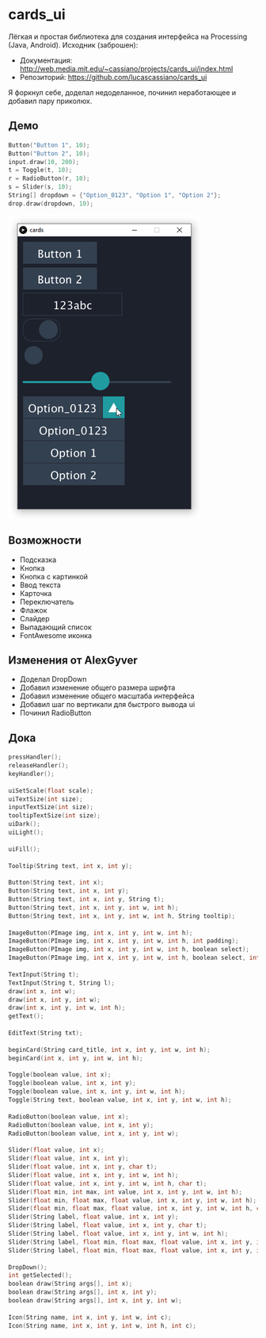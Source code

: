 # cards_ui
Лёгкая и простая библиотека для создания интерфейса на Processing (Java, Android). Исходник (заброшен):
- Документация: http://web.media.mit.edu/~cassiano/projects/cards_ui/index.html  
- Репозиторий: https://github.com/lucascassiano/cards_ui  

Я форкнул себе, доделал недоделанное, починил неработающее и добавил пару приколюх.

## Демо
```cpp
Button("Button 1", 10);
Button("Button 2", 10);
input.draw(10, 200);
t = Toggle(t, 10);
r = RadioButton(r, 10);
s = Slider(s, 10);
String[] dropdown = {"Option_0123", "Option 1", "Option 2"};
drop.draw(dropdown, 10);
```
![demo](/demo.png)

## Возможности
- Подсказка
- Кнопка
- Кнопка с картинкой
- Ввод текста
- Карточка
- Переключатель
- Флажок
- Слайдер
- Выпадающий список
- FontAwesome иконка

## Изменения от AlexGyver
- Доделал DropDown
- Добавил изменение общего размера шрифта
- Добавил изменение общего масштаба интерфейса
- Добавил шаг по вертикали для быстрого вывода ui
- Починил RadioButton

## Дока
```cpp
pressHandler();
releaseHandler();
keyHandler();

uiSetScale(float scale);
uiTextSize(int size);
inputTextSize(int size);
tooltipTextSize(int size);
uiDark();
uiLight();

uiFill();

Tooltip(String text, int x, int y);

Button(String text, int x);
Button(String text, int x, int y);
Button(String text, int x, int y, String t);
Button(String text, int x, int y, int w, int h);
Button(String text, int x, int y, int w, int h, String tooltip);

ImageButton(PImage img, int x, int y, int w, int h);
ImageButton(PImage img, int x, int y, int w, int h, int padding);
ImageButton(PImage img, int x, int y, int w, int h, boolean select);
ImageButton(PImage img, int x, int y, int w, int h, boolean select, int padding);

TextInput(String t);
TextInput(String t, String l);
draw(int x, int w);
draw(int x, int y, int w);
draw(int x, int y, int w, int h);
getText();

EditText(String txt);

beginCard(String card_title, int x, int y, int w, int h);
beginCard(int x, int y, int w, int h);

Toggle(boolean value, int x);
Toggle(boolean value, int x, int y);
Toggle(boolean value, int x, int y, int w, int h);
Toggle(String text, boolean value, int x, int y, int w, int h);

RadioButton(boolean value, int x);
RadioButton(boolean value, int x, int y);
RadioButton(boolean value, int x, int y, int w);

Slider(float value, int x);
Slider(float value, int x, int y);
Slider(float value, int x, int y, char t);
Slider(float value, int x, int y, int w, int h);
Slider(float value, int x, int y, int w, int h, char t);
Slider(float min, int max, int value, int x, int y, int w, int h);
Slider(float min, float max, float value, int x, int y, int w, int h);
Slider(float min, float max, float value, int x, int y, int w, int h, char tooltip);
Slider(String label, float value, int x, int y);
Slider(String label, float value, int x, int y, char t);
Slider(String label, float value, int x, int y, int w, int h);
Slider(String label, float min, float max, float value, int x, int y, int w, int h);
Slider(String label, float min, float max, float value, int x, int y, int w, int h, char tooltip);

DropDown();
int getSelected();
boolean draw(String args[], int x);
boolean draw(String args[], int x, int y);
boolean draw(String args[], int x, int y, int w);

Icon(String name, int x, int y, int w, int c);
Icon(String name, int x, int y, int w, int h, int c);
```
